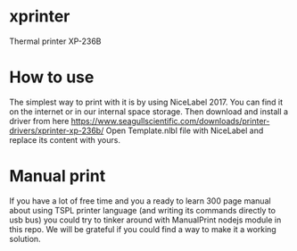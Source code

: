# xprinter
Thermal printer XP-236B

# How to use
The simplest way to print with it is by using NiceLabel 2017. You can find it on the internet or in our internal space storage.
Then download and install a driver from here
https://www.seagullscientific.com/downloads/printer-drivers/xprinter-xp-236b/
Open Template.nlbl file with NiceLabel and replace its content with yours.  

# Manual print
If you have a lot of free time and you a ready to learn 300 page manual about using TSPL printer language (and writing its commands directly to usb bus) you could try to tinker around with ManualPrint nodejs module in this repo. We will be grateful if you could find a way to make it a working solution.